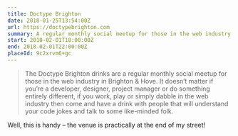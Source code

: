 ```yaml
---
title: Doctype Brighton
date: 2018-01-25T13:54:00Z
url: https://doctypebrighton.com
summary: A regular monthly social meetup for those in the web industry in Brighton & Hove.
start: 2018-02-01T18:00:00Z
end: 2018-02-01T22:00:00Z
placeId: 9c2xrvm6+gc
---
```

> The Doctype Brighton drinks are a regular monthly social meetup for those in the web industry in Brighton & Hove. It doesn’t matter if you’re a developer, designer, project manager or do something entirely different, if you work, play or simply dabble in the web industry then come and have a drink with people that will understand your code jokes and talk to some like-minded folk.

Well, this is handy – the venue is practically at the end of my street!
